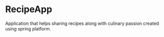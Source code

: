 # RecipeApp
Application that helps sharing recipes along with culinary passion created using spring platform.
